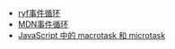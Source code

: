 
* [ryf事件循环](http://www.ruanyifeng.com/blog/2014/10/event-loop.html)
* [MDN事件循环](https://developer.mozilla.org/en-US/docs/Web/JavaScript/EventLoop)
* [JavaScript 中的 macrotask 和 microtask](https://jakearchibald.com/2015/tasks-microtasks-queues-and-schedules/)
